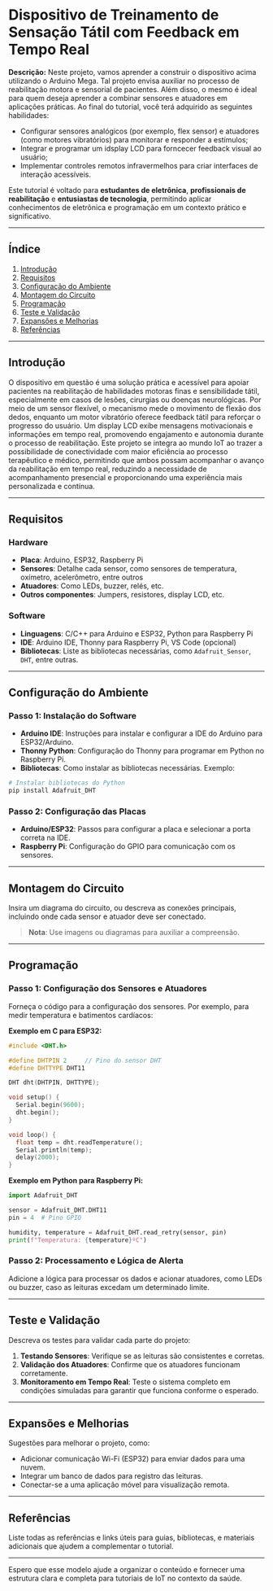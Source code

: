 # Dispositivo de Treinamento de Sensação Tátil com Feedback em Tempo Real

**Descrição:** Neste projeto, vamos aprender a construir o dispositivo acima utilizando o Arduino Mega. Tal projeto envisa auxiliar no processo de reabilitação motora e sensorial de pacientes. Além disso, o mesmo é ideal para quem deseja aprender a combinar sensores e atuadores em aplicações práticas. Ao final do tutorial, você terá adquirido as seguintes habilidades:
- Configurar sensores analógicos (por exemplo, flex sensor) e atuadores (como motores vibratórios) para monitorar e responder a estímulos;
- Integrar e programar um idsplay LCD para forncecer feedback visual ao usuário;
- Implementar controles remotos infravermelhos para criar interfaces de interação acessíveis.

Este tutorial é voltado para **estudantes de eletrônica**, **profissionais de reabilitação** e **entusiastas de tecnologia**, permitindo aplicar conhecimentos de eletrônica e programação em um contexto prático e significativo.

---

## Índice

1. [Introdução](#introdução)
2. [Requisitos](#requisitos)
3. [Configuração do Ambiente](#configuração-do-ambiente)
4. [Montagem do Circuito](#montagem-do-circuito)
5. [Programação](#programação)
6. [Teste e Validação](#teste-e-validação)
7. [Expansões e Melhorias](#expansões-e-melhorias)
8. [Referências](#referências)

---

## Introdução

O dispositivo em questão é uma solução prática e acessível para apoiar pacientes na reabilitação de habilidades motoras finas e sensibilidade tátil, especialmente em casos de lesões, cirurgias ou doenças neurológicas. Por meio de um sensor flexível, o mecanismo mede o movimento de flexão dos dedos, enquanto um motor vibratório oferece feedback tátil para reforçar o progresso do usuário. Um display LCD exibe mensagens motivacionais e informações em tempo real, promovendo engajamento e autonomia durante o processo de reabilitação. Este projeto se integra ao mundo IoT ao trazer a possibilidade de conectividade com maior eficiência ao processo terapêutico e médico, permitindo que ambos possam acompanhar o avanço da reabilitação em tempo real, reduzindo a necessidade de acompanhamento presencial e proporcionando uma experiência mais personalizada e contínua.

---

## Requisitos

### Hardware

- **Placa**: Arduino, ESP32, Raspberry Pi
- **Sensores**: Detalhe cada sensor, como sensores de temperatura, oxímetro, acelerômetro, entre outros
- **Atuadores**: Como LEDs, buzzer, relés, etc.
- **Outros componentes**: Jumpers, resistores, display LCD, etc.

### Software

- **Linguagens**: C/C++ para Arduino e ESP32, Python para Raspberry Pi
- **IDE**: Arduino IDE, Thonny para Raspberry Pi, VS Code (opcional)
- **Bibliotecas**: Liste as bibliotecas necessárias, como `Adafruit_Sensor`, `DHT`, entre outras.

---

## Configuração do Ambiente

### Passo 1: Instalação do Software

- **Arduino IDE**: Instruções para instalar e configurar a IDE do Arduino para ESP32/Arduino.
- **Thonny Python**: Configuração do Thonny para programar em Python no Raspberry Pi.
- **Bibliotecas**: Como instalar as bibliotecas necessárias. Exemplo:

```bash
# Instalar bibliotecas do Python
pip install Adafruit_DHT
```

### Passo 2: Configuração das Placas

- **Arduino/ESP32**: Passos para configurar a placa e selecionar a porta correta na IDE.
- **Raspberry Pi**: Configuração do GPIO para comunicação com os sensores.

---

## Montagem do Circuito

Insira um diagrama do circuito, ou descreva as conexões principais, incluindo onde cada sensor e atuador deve ser conectado. 

> **Nota**: Use imagens ou diagramas para auxiliar a compreensão.

---

## Programação

### Passo 1: Configuração dos Sensores e Atuadores

Forneça o código para a configuração dos sensores. Por exemplo, para medir temperatura e batimentos cardíacos:

**Exemplo em C para ESP32:**

```cpp
#include <DHT.h>

#define DHTPIN 2     // Pino do sensor DHT
#define DHTTYPE DHT11 

DHT dht(DHTPIN, DHTTYPE);

void setup() {
  Serial.begin(9600);
  dht.begin();
}

void loop() {
  float temp = dht.readTemperature();
  Serial.println(temp);
  delay(2000);
}
```

**Exemplo em Python para Raspberry Pi:**

```python
import Adafruit_DHT

sensor = Adafruit_DHT.DHT11
pin = 4  # Pino GPIO

humidity, temperature = Adafruit_DHT.read_retry(sensor, pin)
print(f"Temperatura: {temperature}ºC")
```

### Passo 2: Processamento e Lógica de Alerta

Adicione a lógica para processar os dados e acionar atuadores, como LEDs ou buzzer, caso as leituras excedam um determinado limite.

---

## Teste e Validação

Descreva os testes para validar cada parte do projeto:

1. **Testando Sensores**: Verifique se as leituras são consistentes e corretas.
2. **Validação dos Atuadores**: Confirme que os atuadores funcionam corretamente.
3. **Monitoramento em Tempo Real**: Teste o sistema completo em condições simuladas para garantir que funciona conforme o esperado.

---

## Expansões e Melhorias

Sugestões para melhorar o projeto, como:

- Adicionar comunicação Wi-Fi (ESP32) para enviar dados para uma nuvem.
- Integrar um banco de dados para registro das leituras.
- Conectar-se a uma aplicação móvel para visualização remota.

---

## Referências

Liste todas as referências e links úteis para guias, bibliotecas, e materiais adicionais que ajudem a complementar o tutorial.

---

Espero que esse modelo ajude a organizar o conteúdo e fornecer uma estrutura clara e completa para tutoriais de IoT no contexto da saúde.
